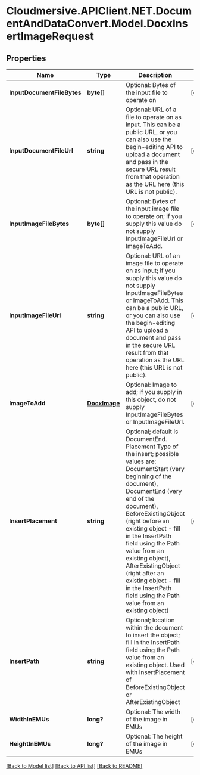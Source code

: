 # Cloudmersive.APIClient.NET.DocumentAndDataConvert.Model.DocxInsertImageRequest
## Properties

Name | Type | Description | Notes
------------ | ------------- | ------------- | -------------
**InputDocumentFileBytes** | **byte[]** | Optional: Bytes of the input file to operate on | [optional] 
**InputDocumentFileUrl** | **string** | Optional: URL of a file to operate on as input.  This can be a public URL, or you can also use the begin-editing API to upload a document and pass in the secure URL result from that operation as the URL here (this URL is not public). | [optional] 
**InputImageFileBytes** | **byte[]** | Optional: Bytes of the input image file to operate on; if you supply this value do not supply InputImageFileUrl or ImageToAdd. | [optional] 
**InputImageFileUrl** | **string** | Optional: URL of an image file to operate on as input; if you supply this value do not supply InputImageFileBytes or ImageToAdd.  This can be a public URL, or you can also use the begin-editing API to upload a document and pass in the secure URL result from that operation as the URL here (this URL is not public). | [optional] 
**ImageToAdd** | [**DocxImage**](DocxImage.md) | Optional: Image to add; if you supply in this object, do not supply InputImageFileBytes or InputImageFileUrl. | [optional] 
**InsertPlacement** | **string** | Optional; default is DocumentEnd.  Placement Type of the insert; possible values are: DocumentStart (very beginning of the document), DocumentEnd (very end of the document), BeforeExistingObject (right before an existing object - fill in the InsertPath field using the Path value from an existing object), AfterExistingObject (right after an existing object - fill in the InsertPath field using the Path value from an existing object) | [optional] 
**InsertPath** | **string** | Optional; location within the document to insert the object; fill in the InsertPath field using the Path value from an existing object.  Used with InsertPlacement of BeforeExistingObject or AfterExistingObject | [optional] 
**WidthInEMUs** | **long?** | Optional: The width of the image in EMUs | [optional] 
**HeightInEMUs** | **long?** | Optional: The height of the image in EMUs | [optional] 

[[Back to Model list]](../README.md#documentation-for-models) [[Back to API list]](../README.md#documentation-for-api-endpoints) [[Back to README]](../README.md)

